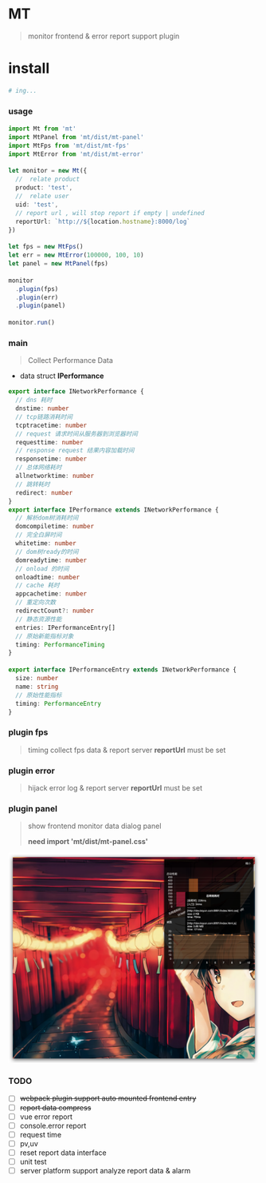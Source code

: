 # MT
> monitor frontend & error report
> support plugin

# install
```bash
# ing...
```

### usage
```ts
import Mt from 'mt'
import MtPanel from 'mt/dist/mt-panel'
import MtFps from 'mt/dist/mt-fps'
import MtError from 'mt/dist/mt-error'

let monitor = new Mt({
  //  relate product
  product: 'test',
  //  relate user
  uid: 'test',
  // report url , will stop report if empty | undefined
  reportUrl: `http://${location.hostname}:8000/log`
})

let fps = new MtFps()
let err = new MtError(100000, 100, 10)
let panel = new MtPanel(fps)

monitor
  .plugin(fps)
  .plugin(err)
  .plugin(panel)

monitor.run()
```

### main 
> Collect Performance Data

  - data struct **IPerformance**
  
  ```ts
  export interface INetworkPerformance {
    // dns 耗时
    dnstime: number
    // tcp链路消耗时间
    tcptracetime: number
    // request 请求时间从服务器到浏览器时间
    requesttime: number
    // response request 结果内容加载时间
    responsetime: number
    // 总体网络耗时
    allnetworktime: number
    // 跳转耗时
    redirect: number
  }
  export interface IPerformance extends INetworkPerformance {
    // 解析dom树消耗时间
    domcompiletime: number
    // 完全白屏时间
    whitetime: number
    // dom树ready的时间
    domreadytime: number
    // onload 的时间
    onloadtime: number
    // cache 耗时
    appcachetime: number
    // 重定向次数
    redirectCount?: number
    // 静态资源性能
    entries: IPerformanceEntry[]
    // 原始新能指标对象
    timing: PerformanceTiming
  }

  export interface IPerformanceEntry extends INetworkPerformance {
    size: number
    name: string
    // 原始性能指标
    timing: PerformanceEntry
  }
  ```


### plugin fps
> timing collect fps data & report server **reportUrl** must be set

### plugin error
> hijack error log & report server **reportUrl** must be set

### plugin panel
> show frontend monitor data dialog panel
> 
> **need import 'mt/dist/mt-panel.css'**

![](./static/1.png)

### TODO

- [ ] ~~webpack plugin support auto mounted frontend entry~~
- [ ] ~~report data compress~~
- [ ] vue error report
- [ ] console.error report
- [ ] request time
- [ ] pv,uv
- [ ] reset report data interface
- [ ] unit test
- [ ] server platform support analyze report data & alarm
